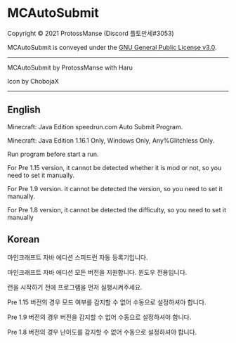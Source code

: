 # MCAutoSubmit

Copyright © 2021 ProtossManse (Discord 플토만세#3053)

MCAutoSubmit is conveyed under the [GNU General Public License v3.0](https://github.com/ProtossManse/Auto-Submit/blob/main/LICENSE.txt).

---

MCAutoSubmit by ProtossManse with Haru

Icon by ChobojaX

---

## English

Minecraft: Java Edition speedrun.com Auto Submit Program.

Minecraft: Java Edition 1.16.1 Only, Windows Only, Any%Glitchless Only.

Run program before start a run.

For Pre 1.15 version, it cannot be detected whether it is mod or not, so you need to set it manually.

For Pre 1.9 version. it cannot be detected the version, so you need to set it manually.

For Pre 1.8 version, it cannot be detected the difficulty, so you need to set it manually

## Korean

마인크래프트 자바 에디션 스피드런 자동 등록기입니다.

마인크래프트 자바 에디션 모든 버전을 지원합니다. 윈도우 전용입니다.

런을 시작하기 전에 프로그램을 먼저 실행시켜주세요.

Pre 1.15 버전의 경우 모드 여부를 감지할 수 없어 수동으로 설정하셔야 합니다.

Pre 1.9 버전의 경우 버전을 감지할 수 없어 수동으로 설정하셔야 합니다.

Pre 1.8 버전의 경우 난이도를 감지할 수 없어 수동으로 설정하셔야 합니다.

